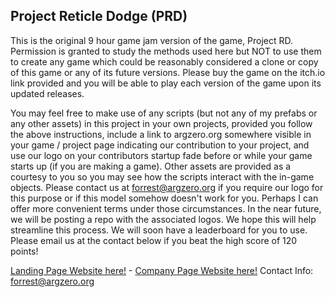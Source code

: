 ## Project Reticle Dodge (PRD)

This is the original 9 hour game jam version of the game, Project RD. Permission is granted to study the methods used here but NOT to use them to create any game which could be reasonably considered a clone or copy of this game or any of its future versions. Please buy the game on the itch.io link provided and you will be able to play each version of the game upon its updated releases.

You may feel free to make use of any scripts (but not any of my prefabs or any other assets) in this project in your own projects, provided you follow the above instructions, include a link to argzero.org somewhere visible in your game / project page indicating our contribution to your project, and use our logo on your contributors startup fade before or while your game starts up (if you are making a game). Other assets are provided as a courtesy to you so you may see how the scripts interact with the in-game objects. Please contact us at forrest@argzero.org if you require our logo for this purpose or if this model somehow doesn't work for you. Perhaps I can offer more convenient terms under those circumstances. In the near future, we will be posting a repo with the associated logos. We hope this will help streamline this process. We will soon have a leaderboard for you to use. Please email us at the contact below if you beat the high score of 120 points!

[Landing Page Website here!](https://argzero.org/) - [Company Page Website here!](https://argzero.org/tech)
Contact Info: forrest@argzero.org

<!--Whenever you commit to this repository, GitHub Pages will run [Jekyll](https://jekyllrb.com/) to rebuild the pages in your site, from the content in your Markdown files.-->

<!--### Markdown
Markdown is a lightweight and easy-to-use syntax for styling your writing. It includes conventions for-->

<!--Syntax highlighted code block-->

<!--**Bold** and _Italic_ and `Code` text-->

<!--[Link](url) and ![Image](src)-->

<!--For more details see [GitHub Flavored Markdown](https://guides.github.com/features/mastering-markdown/).-->

<!--### Jekyll Themes
Your Pages site will use the layout and styles from the Jekyll theme you have selected in your [repository settings](https://github.com/Argzero/ProjectRD/settings). The name of this theme is saved in the Jekyll `_config.yml` configuration file.-->

<!--### Support or Contact
Having trouble with Pages? Check out our [documentation](https://help.github.com/categories/github-pages-basics/) or [contact support](https://github.com/contact) and we’ll help you sort it out.-->


